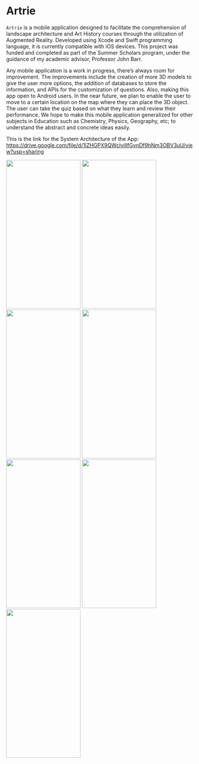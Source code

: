 # Artrie

`Artrie` is a mobile application designed to facilitate the comprehension of landscape architecture and Art History courses through the utilization of Augmented Reality. Developed using Xcode and Swift programming language, it is currently compatible with iOS devices. This project was funded and completed as part of the Summer Scholars program, under the guidance of my academic advisor, Professor John Barr.


Any mobile application is a work in progress, there’s always room for improvement. The improvements include the creation of more 3D models to give the user more options, the addition of databases to store the information, and APIs for the customization of questions. Also, making this app open to Android users. In the near future, we plan to enable the user to move to a certain location on the map where they can place the 3D object. The user can take the quiz based on what they learn and review their performance. We hope to make this mobile application generalized for other subjects in Education such as Chemistry, Physics, Geography, etc; to understand the abstract and concrete ideas easily.​

This is the link for the System Architecture of the App: https://drive.google.com/file/d/1lZHGPX9QWclyjllfGvnDf9hNm3OBV3uU/view?usp=sharing

<img src= "https://github.com/Suryasharma04/Artrie/assets/70257997/998aaa99-c137-48ae-bc6d-59121f54c32c" width="200" height="400" />
<img src= "https://github.com/Suryasharma04/Artrie/assets/70257997/36693d96-6d52-46d0-ba02-936ebc1428b6" width="200" height="400" />
<img src= "https://github.com/Suryasharma04/Artrie/assets/70257997/3c03385f-e56d-43f6-848e-aa7795712059" width="200" height="400" />
<img src= "https://github.com/Suryasharma04/Artrie/assets/70257997/7068ae2c-8a13-4a2c-8931-356b94345c87" width="200" height="400" />
<img src= "https://github.com/Suryasharma04/Artrie/assets/70257997/3db1ab01-8e91-4831-8ea7-69b1c162d962" width="200" height="400" />
<img src= "https://github.com/Suryasharma04/Artrie/assets/70257997/780aa178-4adb-4914-8d82-27acb2d4c6cc" width="200" height="400" />
<img src= "https://github.com/Suryasharma04/Artrie/assets/70257997/8a95c1e2-998b-4b0e-bab7-a8de6bafe167" width="200" height="400" />
